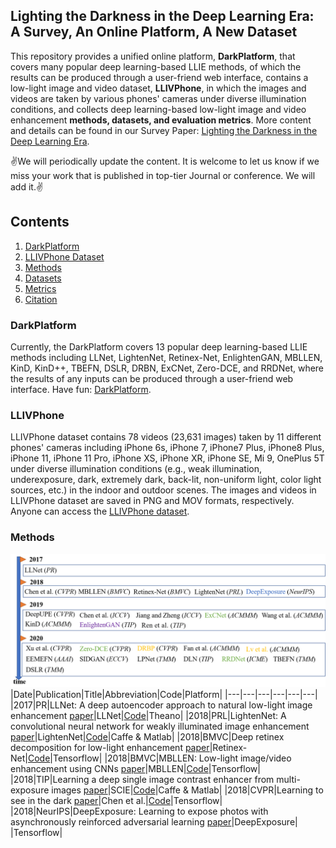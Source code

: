 ## Lighting the Darkness in the Deep Learning Era: A Survey, An Online Platform, A New Dataset
This repository provides a unified online platform, **DarkPlatform**, that covers many popular deep learning-based LLIE methods, of which the results can be produced through a user-friend web interface, contains a low-light image and video dataset, **LLIVPhone**, in which the images and videos are taken by various phones' cameras under diverse illumination conditions, and collects deep learning-based low-light image and video enhancement **methods, datasets, and evaluation metrics**. More content and details can be found in our Survey Paper: [Lighting the Darkness in the Deep Learning Era]().

✌We will periodically update the content.  It is welcome to let us know if we miss your work that is published in top-tier Journal or conference. We will add it.✌


## Contents
1. [DarkPlatform](#DarkPlatform)
3. [LLIVPhone Dataset](#LLIVPhone)
4. [Methods](#Methods)
5. [Datasets](#Datasets)
6. [Metrics](#Metrics)
7. [Citation](#Citation)

### DarkPlatform
Currently, the DarkPlatform covers 13 popular deep learning-based LLIE methods including LLNet, LightenNet, Retinex-Net, EnlightenGAN, MBLLEN, KinD, KinD++, TBEFN, DSLR, DRBN, ExCNet, Zero-DCE, and  RRDNet,  where the results of any inputs can be produced through a user-friend web interface. Have fun: [DarkPlatform]().

### LLIVPhone
LLIVPhone dataset contains 78 videos (23,631 images) taken by 11 different phones' cameras including iPhone 6s, iPhone 7, iPhone7 Plus, iPhone8 Plus, iPhone 11, iPhone 11 Pro, iPhone XS, iPhone XR, iPhone SE, Mi 9, OnePlus 5T under diverse illumination conditions (e.g., weak illumination, underexposure, dark, extremely dark, back-lit, non-uniform light, color light sources, etc.) in the indoor and outdoor scenes. The images and videos in LLIVPhone dataset are saved in PNG and MOV formats, respectively.  Anyone can access the [LLIVPhone dataset](). 

### Methods
![Overview](/chronology.png)
|Date|Publication|Title|Abbreviation|Code|Platform|
|---|---|---|---|---|---|
|2017|PR|LLNet: A deep autoencoder approach to natural low-light image enhancement [paper](https://www.sciencedirect.com/science/article/abs/pii/S003132031630125X)|LLNet|[Code](https://github.com/kglore/llnet_color)|Theano|
|2018|PRL|LightenNet: A convolutional neural network for weakly illuminated image enhancement [paper](https://www.sciencedirect.com/science/article/abs/pii/S0167865518300163)|LightenNet|[Code](https://li-chongyi.github.io/proj_lowlight.html)|Caffe & Matlab|
|2018|BMVC|Deep retinex decomposition for low-light enhancement [paper](https://arxiv.org/abs/1808.04560)|Retinex-Net|[Code](https://github.com/weichen582/RetinexNet)|Tensorflow|
|2018|BMVC|MBLLEN: Low-light image/video enhancement using CNNs [paper](http://bmvc2018.org/contents/papers/0700.pdf)|MBLLEN|[Code](https://github.com/Lvfeifan/MBLLEN)|Tensorflow|
|2018|TIP|Learning a deep single image contrast enhancer from multi-exposure images [paper](https://ieeexplore.ieee.org/abstract/document/8259342/)|SCIE|[Code](https://github.com/csjcai/SICE)|Caffe & Matlab|
|2018|CVPR|Learning to see in the dark [paper](https://openaccess.thecvf.com/content_cvpr_2018/html/Chen_Learning_to_See_CVPR_2018_paper.html)|Chen et al.|[Code](https://github.com/cchen156/Learning-to-See-in-the-Dark)|Tensorflow|
|2018|NeurIPS|DeepExposure: Learning to expose photos with asynchronously reinforced adversarial learning [paper](https://dl.acm.org/doi/abs/10.5555/3326943.3327142)|DeepExposure| |Tensorflow|

